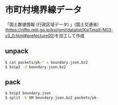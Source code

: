 # 市町村境界線データ

「国土数値情報 (行政区域データ) 」(国土交通省) (https://nlftp.mlit.go.jp/ksj/gml/datalist/KsjTmplt-N03-v3_0.html#prefecture00)を加工して作成

## unpack

```sh
$ cat packets/pk-* > boundary.json.bz2
$ bzip2 -d boundary.json.bz2
```

## pack

```sh
$ bzip2 boundary.json
$ split -b 5M boundary.json.bz2 packets/pk-
```

